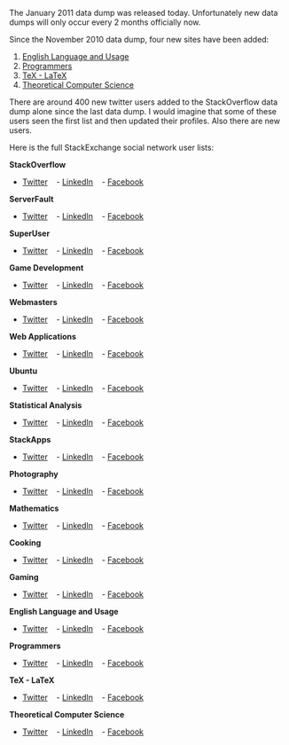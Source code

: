 The January 2011 data dump was released today.  Unfortunately new data dumps will only occur every 2 months officially now.

Since the November 2010 data dump, four new sites have been added:

1. [English Language and Usage][1]
2. [Programmers][2]
3. [TeX - LaTeX][3]
4. [Theoretical Computer Science][4]


There are around 400 new twitter users added to the StackOverflow data dump alone since the last data dump.  I would imagine that some of these users seen the first list and then updated their profiles.    Also there are new users.  

Here is the full StackExchange social network user lists:

**StackOverflow**  
- [Twitter][t1] &nbsp;&nbsp; - [LinkedIn][l1] &nbsp;&nbsp; - [Facebook][f1]

**ServerFault**  
- [Twitter][t2] &nbsp;&nbsp; - [LinkedIn][l2] &nbsp;&nbsp; - [Facebook][f2]  

**SuperUser**  
- [Twitter][t3] &nbsp;&nbsp; - [LinkedIn][l3] &nbsp;&nbsp; - [Facebook][f3]

**Game Development**  
- [Twitter][t4] &nbsp;&nbsp; - [LinkedIn][l4] &nbsp;&nbsp; - [Facebook][f4]

**Webmasters**  
- [Twitter][t5] &nbsp;&nbsp; - [LinkedIn][l5] &nbsp;&nbsp; - [Facebook][f5]

**Web Applications**  
- [Twitter][t6] &nbsp;&nbsp; - [LinkedIn][l6] &nbsp;&nbsp; - [Facebook][f6]

**Ubuntu**  
- [Twitter][t7] &nbsp;&nbsp; - [LinkedIn][l7] &nbsp;&nbsp; - [Facebook][f7]

**Statistical Analysis**  
- [Twitter][t8] &nbsp;&nbsp; - [LinkedIn][l8] &nbsp;&nbsp; - [Facebook][f8]

**StackApps**  
- [Twitter][t9] &nbsp;&nbsp; - [LinkedIn][l9] &nbsp;&nbsp; - [Facebook][f9]

**Photography**  
- [Twitter][t10] &nbsp;&nbsp; - [LinkedIn][l10] &nbsp;&nbsp; - [Facebook][f10]

**Mathematics**  
- [Twitter][t11] &nbsp;&nbsp; - [LinkedIn][l11] &nbsp;&nbsp; - [Facebook][f11]

**Cooking**  
- [Twitter][t12] &nbsp;&nbsp; - [LinkedIn][l12] &nbsp;&nbsp; - [Facebook][f12]

**Gaming**  
- [Twitter][t13] &nbsp;&nbsp; - [LinkedIn][l13] &nbsp;&nbsp; - [Facebook][f13]

**English Language and Usage**  
- [Twitter][t14] &nbsp;&nbsp; - [LinkedIn][l14] &nbsp;&nbsp; - [Facebook][f14]

**Programmers**  
- [Twitter][t15] &nbsp;&nbsp; - [LinkedIn][l15] &nbsp;&nbsp; - [Facebook][f15]

**TeX - LaTeX**  
- [Twitter][t16] &nbsp;&nbsp; - [LinkedIn][l16] &nbsp;&nbsp; - [Facebook][f16]

**Theoretical Computer Science**  
- [Twitter][t17] &nbsp;&nbsp; - [LinkedIn][l17] &nbsp;&nbsp; - [Facebook][f17]



[0]: http://www.stackoverflow.com/
[t1]: http://www.brianbondy.com/stackexchange-twitter/stackoverflow
[t2]: http://www.brianbondy.com/stackexchange-twitter/serverfault
[t3]: http://www.brianbondy.com/stackexchange-twitter/superuser
[t4]: http://www.brianbondy.com/stackexchange-twitter/gamedevelopment
[t5]: http://www.brianbondy.com/stackexchange-twitter/webmasters
[t6]: http://www.brianbondy.com/stackexchange-twitter/webapplications
[t7]: http://www.brianbondy.com/stackexchange-twitter/ubuntu
[t8]: http://www.brianbondy.com/stackexchange-twitter/statisticalanalysis
[t9]: http://www.brianbondy.com/stackexchange-twitter/stackapps
[t10]: http://www.brianbondy.com/stackexchange-twitter/photography
[t11]: http://www.brianbondy.com/stackexchange-twitter/mathematics
[t12]: http://www.brianbondy.com/stackexchange-twitter/cooking
[t13]: http://www.brianbondy.com/stackexchange-twitter/gaming
[t14]: http://www.brianbondy.com/stackexchange-twitter/englishusage
[t15]: http://www.brianbondy.com/stackexchange-twitter/programmers
[t16]: http://www.brianbondy.com/stackexchange-twitter/texlatex
[t17]: http://www.brianbondy.com/stackexchange-twitter/theoreticalcs

[l1]: http://www.brianbondy.com/stackexchange-linkedin/stackoverflow
[l2]: http://www.brianbondy.com/stackexchange-linkedin/serverfault
[l3]: http://www.brianbondy.com/stackexchange-linkedin/superuser
[l4]: http://www.brianbondy.com/stackexchange-linkedin/gamedevelopment
[l5]: http://www.brianbondy.com/stackexchange-linkedin/webmasters
[l6]: http://www.brianbondy.com/stackexchange-linkedin/webapplications
[l7]: http://www.brianbondy.com/stackexchange-linkedin/ubuntu
[l8]: http://www.brianbondy.com/stackexchange-linkedin/statisticalanalysis
[l9]: http://www.brianbondy.com/stackexchange-linkedin/stackapps
[l10]: http://www.brianbondy.com/stackexchange-linkedin/photography
[l11]: http://www.brianbondy.com/stackexchange-linkedin/mathematics
[l12]: http://www.brianbondy.com/stackexchange-linkedin/cooking
[l13]: http://www.brianbondy.com/stackexchange-linkedin/gaming
[l14]: http://www.brianbondy.com/stackexchange-linkedin/englishusage
[l15]: http://www.brianbondy.com/stackexchange-linkedin/programmers
[l16]: http://www.brianbondy.com/stackexchange-linkedin/texlatex
[l17]: http://www.brianbondy.com/stackexchange-linkedin/theoreticalcs

[f1]: http://www.brianbondy.com/stackexchange-facebook/stackoverflow
[f2]: http://www.brianbondy.com/stackexchange-facebook/serverfault
[f3]: http://www.brianbondy.com/stackexchange-facebook/superuser
[f4]: http://www.brianbondy.com/stackexchange-facebook/gamedevelopment
[f5]: http://www.brianbondy.com/stackexchange-facebook/webmasters
[f6]: http://www.brianbondy.com/stackexchange-facebook/webapplications
[f7]: http://www.brianbondy.com/stackexchange-facebook/ubuntu
[f8]: http://www.brianbondy.com/stackexchange-facebook/statisticalanalysis
[f9]: http://www.brianbondy.com/stackexchange-facebook/stackapps
[f10]: http://www.brianbondy.com/stackexchange-facebook/photography
[f11]: http://www.brianbondy.com/stackexchange-facebook/mathematics
[f12]: http://www.brianbondy.com/stackexchange-facebook/cooking
[f13]: http://www.brianbondy.com/stackexchange-facebook/gaming
[f14]: http://www.brianbondy.com/stackexchange-facebook/englishusage
[f15]: http://www.brianbondy.com/stackexchange-facebook/programmers
[f16]: http://www.brianbondy.com/stackexchange-facebook/texlatex
[f17]: http://www.brianbondy.com/stackexchange-facebook/theoreticalcs

[1]: http://english.stackexchange.com/
[2]: http://programmers.stackexchange.com/
[3]: http://tex.stackexchange.com/
[4]: http://cstheory.stackexchange.com/
